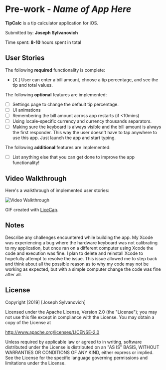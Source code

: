 # Pre-work - *Name of App Here*

**TipCalc** is a tip calculator application for iOS.

Submitted by: **Joseph Sylvanovich**

Time spent: **8-10** hours spent in total

## User Stories

The following **required** functionality is complete:

* [X ] User can enter a bill amount, choose a tip percentage, and see the tip and total values.

The following **optional** features are implemented:
* [ ] Settings page to change the default tip percentage.
* [ ] UI animations
* [ ] Remembering the bill amount across app restarts (if <10mins)
* [ ] Using locale-specific currency and currency thousands separators.
* [ ] Making sure the keyboard is always visible and the bill amount is always the first responder. This way the user doesn't have to tap anywhere to use this app. Just launch the app and start typing.

The following **additional** features are implemented:

- [ ] List anything else that you can get done to improve the app functionality!


## Video Walkthrough 

Here's a walkthrough of implemented user stories:

<img src='https://imgur.com/a/zY5b00B' title='Sylvanovich Prework' width='' alt='Video Walkthrough' />

GIF created with [LiceCap](http://www.cockos.com/licecap/).

## Notes

Describe any challenges encountered while building the app.
My Xcode was experiencing a bug where the hardware keyboard was not calibrating to my application, but once ran on a different computer using Xcode the code and execution was fine. I plan to delete and reinstall Xcode to hopefully attempt to resolve the issue. This issue allowed me to step back and think about all the possible reason as to why my code may not be working as expected, but with a simple computer change the code was fine after all. 

## License

Copyright [2019] [Joseph Sylvanovich]

Licensed under the Apache License, Version 2.0 (the "License");
you may not use this file except in compliance with the License.
You may obtain a copy of the License at

http://www.apache.org/licenses/LICENSE-2.0

Unless required by applicable law or agreed to in writing, software
distributed under the License is distributed on an "AS IS" BASIS,
WITHOUT WARRANTIES OR CONDITIONS OF ANY KIND, either express or implied.
See the License for the specific language governing permissions and
limitations under the License.
